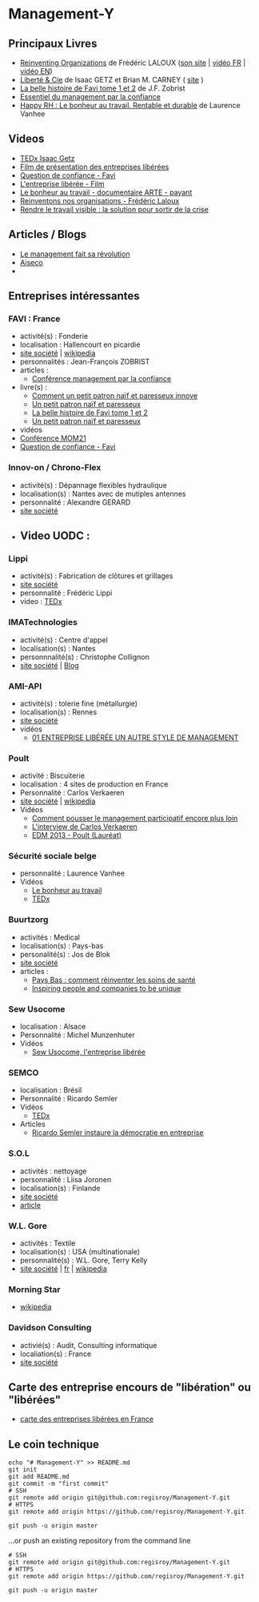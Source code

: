 # Management-Y


## Principaux Livres
 - [Reinventing Organizations](http://www.reinventingorganizations.com/purchase.html) de Frédéric LALOUX ([son site](http://www.reinventingorganizations.com)  |  [vidéo FR](https://www.youtube.com/watch?v=NZKqPoQiaDE)  |  [vidéo EN](https://www.youtube.com/watch?v=gcS04BI2sbk]))
 - [Liberté & Cie](http://www.babelio.com/livres/Getz-Liberte-Cie--Quand-la-liberte-des-salaries-fait/563024) de Isaac GETZ et Brian M. CARNEY  ( [site](http://liberteetcie.com) )
 - [La belle histoire de Favi tome 1 et 2](http://www.favi.com/managf.php) de J.F. Zobrist
 - [Essentiel du management par la confiance](http://www.favi.com/download.php?fich=management/systeme/management_par_la_confiance_r.pdf)
 - [Happy RH : Le bonheur au travail. Rentable et durable](http://www.amazon.fr/Happy-RH-bonheur-travail-Rentable/dp/2874033146) de Laurence Vanhee

## Videos
 - [TEDx Isaac Getz](https://www.youtube.com/watch?v=9oZUMzQDaw8)
 - [Film de présentation des entreprises libérées](https://www.youtube.com/watch?v=ZrAFpPbz7O4)
 - [Question de confiance - Favi](https://www.youtube.com/watch?v=pBTdhwXpKOA)
 - [L'entreprise libérée - Film](https://www.youtube.com/watch?v=lGShsSQatN8)
 - [Le bonheur au travail - documentaire ARTE - payant](http://boutique.arte.tv/f10216-bonheur_travail)
 - [Reinventons nos organisations - Frédéric Laloux](https://www.youtube.com/watch?v=NZKqPoQiaDE)
 - [Rendre le travail visible : la solution pour sortir de la crise](https://www.youtube.com/watch?v=B_1BPdB_UMc)

## Articles / Blogs
 - [Le management fait sa révolution](https://nicolascordier.wordpress.com/2014/05/11/le-management-fait-sa-revolution-de-quels-leaders-avons-nous-besoin/)
 - [Aiseco](https://imatechnologies.wordpress.com/2014/12/30/aiseco-entreprise-auto-managee-par-ses-salaries)
 - 
 
## Entreprises intéressantes

### FAVI : France
 - activité(s) : Fonderie
 - localisation : Hallencourt en picardie
 - [site société](www.favi.com)  |  [wikipedia](http://fr.wikipedia.org/wiki/FAVI) 
 - personnalités : Jean-François ZOBRIST
 - articles :
   - [Conférence management par la confiance](http://blog.zenika.com/index.php?tag/management%20par%20confiance)
 - livre(s) :
   - [Comment un petit patron naïf et paresseux innove](http://www.favi.com/managl.php)
   - [Un petit patron naïf et paresseux](http://www.favi.com/managh.php)
   - [La belle histoire de Favi tome 1 et 2](http://www.favi.com/managf.php)  
   - [Un petit patron naïf et paresseux](http://www.favi.com/managh.php)
 - vidéos
  - [Conférence MOM21](https://www.youtube.com/watch?v=KXIy_qlmq1Q&index=10)
  - [Question de confiance - Favi](https://www.youtube.com/watch?v=pBTdhwXpKOA)
  
### Innov-on / Chrono-Flex
 - activité(s) : Dépannage flexibles hydraulique
 - localisation(s) : Nantes avec de mutiples antennes
 - personnalité : Alexandre GERARD
 - [site société](http://www.chronoflex.fr)
 - Video UODC : 
   - 

### Lippi
 - activité(s) : Fabrication de clôtures et grillages
 - [site société](http://www.lippi.fr/fr/)
 - personnalité : Frédéric Lippi
 - video : [TEDx](https://www.youtube.com/watch?v=jwUskTfhbIk)
 
### IMATechnologies
 - activité(s) : Centre d'appel
 - localisation(s) : Nantes
 - personnnalité(s) : Christophe Collignon
 - [site société](http://www.imatechnologies.fr)  |  [Blog](https://imatechnologies.wordpress.com/)

### AMI-API
 - activité(s) : tolerie fine (métallurgie)
 - localisation(s) : Rennes
 - [site société](http://www.toleriefine-metallerie.com/)
 - vidéos
   - [01 ENTREPRISE LIBÉRÉE UN AUTRE STYLE DE MANAGEMENT](https://www.youtube.com/watch?v=J70qXknqkTg)

### Poult
 - activité : Biscuiterie
 - localisation : 4 sites de production en France
 - Personnalité : Carlos Verkaeren
 - [site société](http://www.groupe-poult.com/fr)  | [wikipedia](http://fr.wikipedia.org/wiki/Poult)
 - Vidéos
   - [Comment pousser le management participatif encore plus loin](https://www.youtube.com/watch?v=lcgerZTq640)
   - [L'interview de Carlos Verkaeren](https://www.youtube.com/watch?v=2XnJs5dykbk)
   - [EDM 2013 - Poult (Lauréat)](https://www.youtube.com/watch?v=2OMLU8jutyM)

### Sécurité sociale belge
 - personnalité : Laurence Vanhee
 - Vidéos
   - [Le bonheur au travail](https://www.youtube.com/watch?v=wGXUtj6pGEo)
   - [TEDx](https://www.youtube.com/watch?v=D2IZG-9TL2E)
 
### Buurtzorg
 - activités : Medical
 - localisation(s) : Pays-bas
 - personalité(s) : Jos de Blok
 - [site société](http://www.buurtzorgnederland.com/)
 - articles : 
   - [Pays Bas : comment réinventer les soins de santé](http://www.metiseurope.eu/pays-bas-comment-reinventer-les-soins-de-sante_fr_70_art_29974.html)
   - [Inspiring people and companies to be unique](http://frankcalberg.blogspot.fr/2014/10/buurtzorg.html)

### Sew Usocome
 - localisation : Alsace
 - Personnalité : Michel Munzenhuter
 - Vidéos
   - [Sew Usocome, l'entreprise libérée](https://www.youtube.com/watch?v=M_kr-YTuaR0)

### SEMCO
 - localisation : Brésil
 - Personnalité : Ricardo Semler
 - Vidéos
   - [TEDx](http://www.ted.com/talks/ricardo_semler_radical_wisdom_for_a_company_a_school_a_life)
 - Articles
   - [Ricardo Semler instaure la démocratie en entreprise](http://www.souriezvousmanagez.com/ricardo-semler-instaure-la-democratie-en-entreprise/)

### S.O.L
 - activités : nettoyage
 - personnalité : Liisa Joronen
 - localisation(s) : Finlande
 - [site société](http://www.sol.fi/en/the-company/about-us/sols-roots.html)
 - [article](http://www.cadremploi.fr/editorial/formation/management-developpement-personnel/detail/article/sol-l-entreprise-qui-rend-visibles-ses-femmes-de-menage.html)

### W.L. Gore
 - activités : Textile
 - localisation(s) : USA (multinationale)
 - personnalité(s) : W.L. Gore, Terry Kelly
 - [site société](http://www.gore.com/en_xx/aboutus/fastfacts/index.html)  |  [fr](http://www.gore-tex.fr)  |  [wikipedia](http://fr.wikipedia.org/wiki/W.L._Gore_%26_Associates)

### Morning Star
 - [wikipedia](http://en.wikipedia.org/wiki/The_Morning_Star_Company)
 
### Davidson Consulting
 - activié(s) : Audit, Consulting informatique
 - localiation(s) : France
 - [site société](http://www.davidson.fr/)

## Carte des entreprise encours de "libération" ou "libérées"
 - [carte des entreprises libérées en France](https://www.google.com/maps/d/u/0/viewer?mid=zugIM9hNQJjs.kZa9RHqYjayc)


 
 

## Le coin technique
```
echo "# Management-Y" >> README.md 
git init 
git add README.md 
git commit -m "first commit" 
# SSH
git remote add origin git@github.com:regisroy/Management-Y.git
# HTTPS
git remote add origin https://github.com/regisroy/Management-Y.git

git push -u origin master
```
…or push an existing repository from the command line
```
# SSH
git remote add origin git@github.com:regisroy/Management-Y.git
# HTTPS
git remote add origin https://github.com/regisroy/Management-Y.git

git push -u origin master
```
